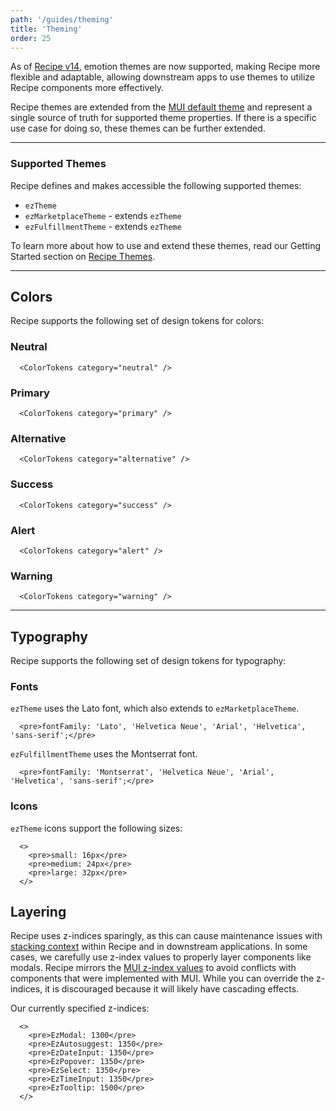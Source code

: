 ```yaml
---
path: '/guides/theming'
title: 'Theming'
order: 25
---
```


As of [Recipe v14](/support/migrating-to-recipe-14/), emotion themes are now supported, making Recipe more flexible and adaptable, allowing downstream apps to use themes to utilize Recipe components more effectively.

Recipe themes are extended from the [MUI default theme](https://mui.com/customization/default-theme/) and represent a single source of truth for supported theme properties. If there is a specific use case for doing so, these themes can be further extended.

<EzAlert headline="Warning" tagline="Extending themes can make future upgrade paths more difficult and should only be done when there is a valid use case to do so. If you'd like to suggest a change to a supported theme, please reach out to the Recipe team." use="warning" ></EzAlert>

---

### Supported Themes

Recipe defines and makes accessible the following supported themes:

- `ezTheme`
- `ezMarketplaceTheme` - extends `ezTheme`
- `ezFulfillmentTheme` - extends `ezTheme`

To learn more about how to use and extend these themes, read our Getting Started section on [Recipe Themes](/guides/getting-started/#recipe-themes).

---

## Colors

Recipe supports the following set of design tokens for colors:

### Neutral

```jsx-hide-controls
  <ColorTokens category="neutral" />
```

### Primary

```jsx-hide-controls
  <ColorTokens category="primary" />
```

### Alternative

```jsx-hide-controls
  <ColorTokens category="alternative" />
```

### Success

```jsx-hide-controls
  <ColorTokens category="success" />
```

### Alert

```jsx-hide-controls
  <ColorTokens category="alert" />
```

### Warning

```jsx-hide-controls
  <ColorTokens category="warning" />
```

---

## Typography

Recipe supports the following set of design tokens for typography:

### Fonts

`ezTheme` uses the Lato font, which also extends to `ezMarketplaceTheme`.

```jsx-hide-controls
  <pre>fontFamily: 'Lato', 'Helvetica Neue', 'Arial', 'Helvetica', 'sans-serif';</pre>
```

`ezFulfillmentTheme` uses the Montserrat font.

```jsx-hide-controls
  <pre>fontFamily: 'Montserrat', 'Helvetica Neue', 'Arial', 'Helvetica', 'sans-serif';</pre>
```

### Icons

`ezTheme` icons support the following sizes:

```jsx-hide-controls
  <>
    <pre>small: 16px</pre>
    <pre>medium: 24px</pre>
    <pre>large: 32px</pre>
  </>
```

## Layering

Recipe uses z-indices sparingly, as this can cause maintenance issues with [stacking context](https://developer.mozilla.org/en-US/docs/Web/CSS/CSS_Positioning/Understanding_z_index/The_stacking_context) within Recipe and in downstream applications. In some cases, we carefully use z-index values to properly layer components like modals. Recipe mirrors the [MUI z-index values](https://mui.com/material-ui/customization/z-index/) to avoid conflicts with components that were implemented with MUI. While you can override the z-indices, it is discouraged because it will likely have cascading effects.

Our currently specified z-indices:

```jsx-hide-controls
  <>
    <pre>EzModal: 1300</pre>
    <pre>EzAutosuggest: 1350</pre>
    <pre>EzDateInput: 1350</pre>
    <pre>EzPopover: 1350</pre>
    <pre>EzSelect: 1350</pre>
    <pre>EzTimeInput: 1350</pre>
    <pre>EzTooltip: 1500</pre>
  </>
```
